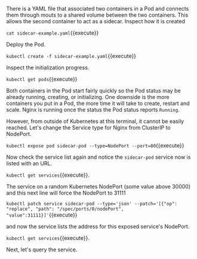 There is a YAML file that associated two containers in a Pod and connects them through mouts to a shared volume between the two containers. This allows the second container to act as a sidecar. Inspect how it is created

`cat sidecar-example.yaml`{{execute}}

Deploy the Pod.

`kubectl create -f sidecar-example.yaml`{{execute}}

Inspect the initialization progress.

`kubectl get pods`{{execute}}

Both containers in the Pod start fairly quickly so the Pod status may be already running, creating, or initializing. One downside is the more containers you put in a Pod, the more time it will take to create, restart and scale. Nginx is running once the status the Pod status reports `Running`.

However, from outside of Kubernetes at this terminal, it cannot be easily reached. Let's change the Service type for Nginx from ClusterIP to NodePort.

`kubectl expose pod sidecar-pod --type=NodePort --port=80`{{execute}}

Now check the service list again and notice the `sidecar-pod` service now is listed with an URL.

`kubectl get services`{{execute}}.

The service on a random Kubernetes NodePort (some value above 30000) and this next line will force the NodePort to 31111

`kubectl patch service sidecar-pod --type='json' --patch='[{"op": "replace", "path": "/spec/ports/0/nodePort", "value":31111}]'`{{execute}}

and now the service lists the address for this exposed service's NodePort.

`kubectl get services`{{execute}}.

Next, let's query the service.
